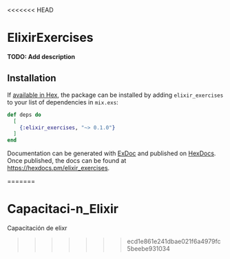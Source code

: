<<<<<<< HEAD
# ElixirExercises

**TODO: Add description**

## Installation

If [available in Hex](https://hex.pm/docs/publish), the package can be installed
by adding `elixir_exercises` to your list of dependencies in `mix.exs`:

```elixir
def deps do
  [
    {:elixir_exercises, "~> 0.1.0"}
  ]
end
```

Documentation can be generated with [ExDoc](https://github.com/elixir-lang/ex_doc)
and published on [HexDocs](https://hexdocs.pm). Once published, the docs can
be found at <https://hexdocs.pm/elixir_exercises>.

=======
# Capacitaci-n_Elixir
Capacitación de elixr
>>>>>>> ecd1e861e241dbae021f6a4979fc5beebe931034

